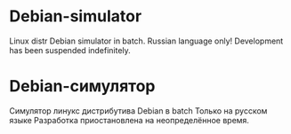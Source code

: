 # Debian-simulator
Linux distr Debian simulator in batch.
Russian language only!
Development has been suspended indefinitely.

# Debian-симулятор
Симулятор линукс дистрибутива Debian в batch
Только на русском языке
Разработка приостановлена на неопределённое время.
